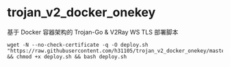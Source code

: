 # trojan_v2_docker_onekey
基于 Docker 容器架构的 Trojan-Go &amp; V2Ray WS TLS 部署脚本
```
wget -N --no-check-certificate -q -O deploy.sh "https://raw.githubusercontent.com/h31105/trojan_v2_docker_onekey/master/deploy.sh" && chmod +x deploy.sh && bash deploy.sh
```
